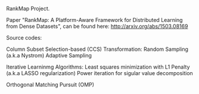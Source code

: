 RankMap Project.

Paper "RankMap: A Platform-Aware Framework for Distributed Learning from Dense Datasets", can be found here: http://arxiv.org/abs/1503.08169

Source codes: 

Column Subset Selection-based (CCS) Transformation:
Random Sampling (a.k.a Nystrom)
Adaptive Sampling

Iterative Learninmg Algorithms: 
Least squares minimization with L1 Penalty (a.k.a LASSO regularization) 
Power iteration for sigular value decomposition

Orthogonal Matching Pursuit (OMP)
